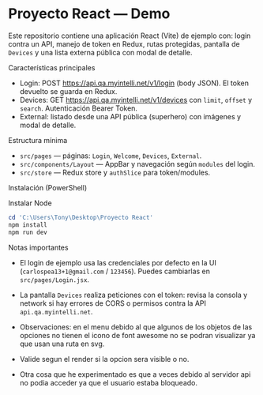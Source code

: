 # Proyecto React — Demo

Este repositorio contiene una aplicación React (Vite) de ejemplo con: login contra un API, manejo de token en Redux, rutas protegidas, pantalla de `Devices` y una lista externa pública con modal de detalle.



Características principales
- Login: POST https://api.qa.myintelli.net/v1/login (body JSON). El token devuelto se guarda en Redux.
- Devices: GET https://api.qa.myintelli.net/v1/devices con `limit`, `offset` y `search`. Autenticación Bearer Token.
- External: listado desde una API pública (superhero) con imágenes y modal de detalle.

Estructura mínima
- `src/pages` — páginas: `Login`, `Welcome`, `Devices`, `External`.
- `src/components/Layout` — AppBar y navegación según `modules` del login.
- `src/store` — Redux store y `authSlice` para token/modules.

Instalación (PowerShell)

Instalar Node

```powershell
cd 'C:\Users\Tony\Desktop\Proyecto React'
npm install
npm run dev
```

Notas importantes
- El login de ejemplo usa las credenciales por defecto en la UI (`carlospea13+1@gmail.com` / `123456`). Puedes cambiarlas en `src/pages/Login.jsx`.

- La pantalla `Devices` realiza peticiones con el token: revisa la consola y network si hay errores de CORS o permisos contra la API `api.qa.myintelli.net`.

- Observaciones: en el menu debido al que algunos de los objetos de las opciones no tienen el icono de font awesome no se podran visualizar ya que usan una ruta en svg.

- Valide segun el render si la opcion sera visible o no.

- Otra cosa que he experimentado es que a veces debido al servidor api no podia acceder ya que el usuario estaba bloqueado.